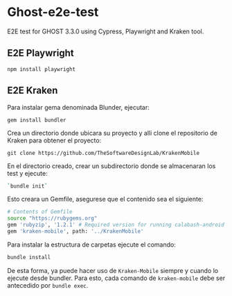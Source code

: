 # Ghost-e2e-test
E2E test for GHOST 3.3.0 using Cypress, Playwright and Kraken tool.

## E2E Playwright

```
npm install playwright
```

## E2E Kraken

Para instalar gema denominada Blunder, ejecutar:

```
gem install bundler 
```

Crea un directorio donde ubicara su proyecto y alli clone el repositorio de Kraken para obtener el proyecto:

```
git clone https://github.com/TheSoftwareDesignLab/KrakenMobile
```

En el directorio creado, crear un subdirectorio donde se almacenaran los test y ejecute:

```bash
`bundle init`
```

Esto creara un Gemfile, asegurese que el contenido sea el siguiente:

```bash
# Contents of Gemfile
source "https://rubygems.org"
gem 'rubyzip', '1.2.1' # Required version for running calabash-android in Windows
gem 'kraken-mobile', path: '../KrakenMobile'
```
Para instalar la estructura de carpetas ejecute el comando:

```bash
bundle install
```

De esta forma, ya puede hacer uso de `Kraken-Mobile` siempre y cuando lo ejecute desde bundler. Para esto, cada comando de `kraken-mobile` debe ser antecedido por `bundle exec`.



